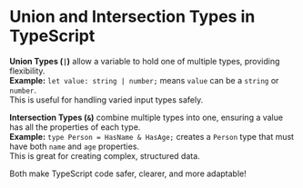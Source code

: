 # Union and Intersection Types in TypeScript

**Union Types (`|`)** allow a variable to hold one of multiple types, providing flexibility.  
**Example:** `let value: string | number;` means `value` can be a `string` or `number`.  
This is useful for handling varied input types safely.

**Intersection Types (`&`)** combine multiple types into one, ensuring a value has all the properties of each type.  
**Example:** `type Person = HasName & HasAge;` creates a `Person` type that must have both `name` and `age` properties.  
This is great for creating complex, structured data.

Both make TypeScript code safer, clearer, and more adaptable!

